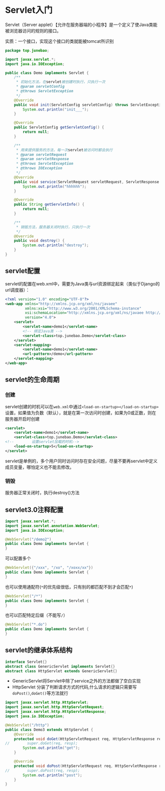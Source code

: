 # Servlet入门

Servlet（Server applet）【允许在服务器端的小程序】是一个定义了使Java类能被浏览器访问的规则的接口。

实质：一个接口，实现这个接口的类就能被tomcat所识别

```java
package top.junebao;

import javax.servlet.*;
import java.io.IOException;

public class Demo implements Servlet {
    /**
     * 初始化方法，在servlet被创建时执行，只执行一次
     * @param servletConfig
     * @throws ServletException
     */
    @Override
    public void init(ServletConfig servletConfig) throws ServletException {
        System.out.println("init___");
    }

    @Override
    public ServletConfig getServletConfig() {
        return null;
    }

    /**
     * 用来提供服务的方法，每一次servlet被访问时都会执行
     * @param servletRequest
     * @param servletResponse
     * @throws ServletException
     * @throws IOException
     */
    @Override
    public void service(ServletRequest servletRequest, ServletResponse servletResponse) throws ServletException, IOException {
        System.out.println("hhhhhh");
    }

    @Override
    public String getServletInfo() {
        return null;
    }

    /**
     * 销毁方法，服务器关闭时执行，只执行一次
     */
    @Override
    public void destroy() {
        System.out.println("destroy");
    }
}

```

## servlet配置

servlet的配置在web.xml中，需要为Java类与url资源绑定起来（类似于Django的url调度器）：

```xml
<?xml version="1.0" encoding="UTF-8"?>
<web-app xmlns="http://xmlns.jcp.org/xml/ns/javaee"
         xmlns:xsi="http://www.w3.org/2001/XMLSchema-instance"
         xsi:schemaLocation="http://xmlns.jcp.org/xml/ns/javaee http://xmlns.jcp.org/xml/ns/javaee/web-app_4_0.xsd"
         version="4.0">
    <servlet>
        <servlet-name>demo1</servlet-name>
        <!-- 绑定Java类 -->
        <servlet-class>top.junebao.Demo</servlet-class>
    </servlet>
    <servlet-mapping>
        <servlet-name>demo1</servlet-name>
        <url-pattern>/demo</url-pattern>
    </servlet-mapping>
</web-app>
```

## servlet的生命周期

### 创建

servlet创建的时机可以在`web.xml`中通过`<load-on-startup></load-on-startup>`设置，如果值为负数（默认），就是在第一次访问时创建，如果为0或正数，则在服务器开启时创建

```xml
<servlet>
    <servlet-name>demo1</servlet-name>
    <servlet-class>top.junebao.Demo</servlet-class>
<!--        设置servlet加载的时机-->
    <load-on-startup>5</load-on-startup>
</servlet>
```

servlet是单例的，多个用户同时访问时存在安全问题，尽量不要再servlet中定义成员变量，哪怕定义也不能去修改。

### 销毁

服务器正常关闭时，执行destroy()方法

## servlet3.0注释配置

```java
import javax.servlet.*;
import javax.servlet.annotation.WebServlet;
import java.io.IOException;

@WebServlet("/demo2")
public class Demo implements Servlet {
}
```

可以配置多个

```java
@WebServlet({"/xxx", "/xo", "/xoxx/xx"})
public class Demo implements Servlet {
}
```

也可以使用通配符(`*`的优先级很低，只有别的都匹配不到才会匹配`*`)

```java
@WebServlet("/*")
public class Demo implements Servlet {
}
```

也可以匹配特定后缀（不能写`/`）

```java
@WebServlet("*.do")
public class Demo implements Servlet {
}
```

## servlet的继承体系结构

```java
interface Servlet{} 
abstract class GenericServlet implements Servlet{}
abstract class HttpServlet extends GenericServlet{}
```

* GenericServlet将Servlet中除了service之外的方法都做了空白实现
* HttpServlet 分装了判断请求方式的代码,什么请求的逻辑只需要写`doPost()`,`doGet()`等方法就行

```java
import javax.servlet.http.HttpServlet;
import javax.servlet.http.HttpServletRequest;
import javax.servlet.http.HttpServletResponse;
import java.io.IOException;

@WebServlet("/http")
public class Demo3 extends HttpServlet {
    @Override
    protected void doGet(HttpServletRequest req, HttpServletResponse resp) throws ServletException, IOException {
//        super.doGet(req, resp);
        System.out.println("get");
    }

    @Override
    protected void doPost(HttpServletRequest req, HttpServletResponse resp) throws ServletException, IOException {
//        super.doPost(req, resp);
        System.out.println("post");
    }
}
```
